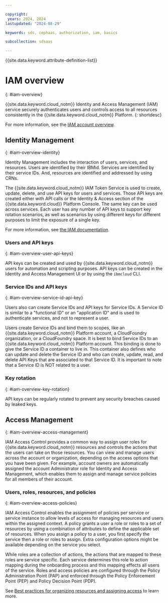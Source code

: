 ```yaml
---

copyright:
 years: 2024, 2024
lastupdated: "2024-08-29"

keywords: sds, cephaas, authorization, iam, basics

subcollection: sdsaas

---
```


{{site.data.keyword.attribute-definition-list}}

# IAM overview
{: #iam-overview}

{{site.data.keyword.cloud_notm}} Identity and Access Management (IAM) service securely authenticates users and controls access to all resources consistently in the {{site.data.keyword.cloud_notm}} Platform.
{: shortdesc}

For more information, see the [IAM account overview](/docs/account?topic=account-overview).

## Identity Management
{: #iam-overview-identity}

Identity  Management includes the interaction of users, services, and resources. Users are identified by their IBMid. Services are identified by their service IDs. And, resources are identified and addressed by using CRNs.

The {{site.data.keyword.cloud_notm}} IAM Token Service is used to create, update, delete, and use API keys for users and services. Those API keys are created either with API calls or the Identity & Access section of the {{site.data.keyword.cloud}} Platform Console. The same key can be used across services. Each user has any number of API keys to support key rotation scenarios, as well as scenarios by using different keys for different purposes to limit the exposure of a single key.

For more information, see [the IAM documentation](/docs/account?topic=account-iamoverview#iamoverview).

### Users and API keys
{: #iam-overview-user-api-keys}

API keys can be created and used by {{site.data.keyword.cloud_notm}} users for automation and scripting purposes. API keys can be created in the Identity and Access Management UI or by using the `ibmcloud` CLI.

### Service IDs and API keys
{: #iam-overview-service-id-api-key}

Users also can create Service IDs and API keys for Service IDs. A Service ID is similar to a "functional ID" or an "application ID" and is used to authenticate services, and not to represent a user.

Users create Service IDs and bind them to scopes, like an {{site.data.keyword.cloud_notm}} Platform account, a CloudFoundry organization, or a CloudFoundry space. It is best to bind Service IDs to an {{site.data.keyword.cloud_notm}} Platform account. This binding is done to give the Service ID a container to live in. This container also defines who can update and delete the Service ID and who can create, update, read, and delete API Keys that are associated to that Service ID. It is important to note that a Service ID is NOT related to a user.

### Key rotation
{: #iam-overview-key-rotation}

API keys can be regularly rotated to prevent any security breaches caused by leaked keys.

## Access Management
{: #iam-overview-access-management}

IAM Access Control provides a common way to assign user roles for {{site.data.keyword.cloud_notm}} resources and controls the actions that the users can take on those resources. You can view and manage users across the account or organization, depending on the access options that you have been given. For example, account owners are automatically assigned the account Administrator role for Identity and Access Management, which enables them to assign and manage service policies for all members of their account.

### Users, roles, resources, and policies
{: #iam-overview-access-policies}

IAM Access Control enables the assignment of policies per service or service instance to allow levels of access for managing resources and users within the assigned context. A policy grants a user a role or roles to a set of resources by using a combination of attributes to define the applicable set of resources. When you assign a policy to a user, you first specify the service then a role or roles to assign. Extra configuration options might be available depending on the service you select.

While roles are a collection of actions, the actions that are mapped to these roles are service specific. Each service determines this role to action mapping during the onboarding process and this mapping effects all users of the service. Roles and access policies are configured through the Policy Administration Point (PAP) and enforced through the Policy Enforcement Point (PEP) and Policy Decision Point (PDP).

See [Best practices for organizing resources and assigning access](/docs/account?topic=account-account_setup) to learn more.
